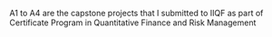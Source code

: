 A1 to A4 are the capstone projects that I submitted to IIQF as part of Certificate Program in Quantitative Finance and Risk Management
